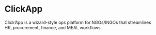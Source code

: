 # ClickApp
Click’App is a wizard-style ops platform for NGOs/INGOs that streamlines HR, procurement, finance, and MEAL workflows.
